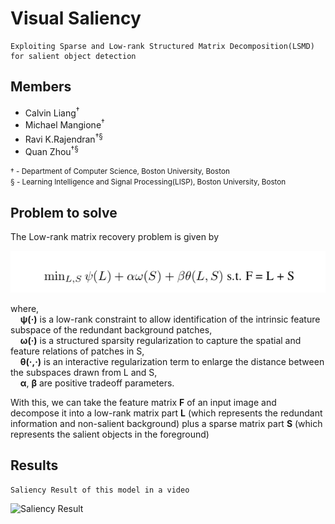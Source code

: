 # Visual Saliency
    Exploiting Sparse and Low-rank Structured Matrix Decomposition(LSMD) for salient object detection

## Members
* Calvin Liang<sup>†</sup>
* Michael Mangione<sup>†</sup>
* Ravi K.Rajendran<sup>†§<sup>
* Quan Zhou<sup>†§</sup>

<small> † - Department of Computer Science, Boston University, Boston  
§ - Learning Intelligence and Signal Processing(LISP), Boston University, Boston </small>

## Problem to solve
The Low-rank matrix recovery problem is given by

![LSMD Equation](assets/main_equation.png)

where,  
    &nbsp;&nbsp;&nbsp; **&psi;(·)** is a low-rank constraint to allow identification of the intrinsic feature subspace of the redundant background patches,  
    &nbsp;&nbsp;&nbsp;  **&omega;(·)** is a structured sparsity regularization to capture the spatial and feature relations of patches in S,  
    &nbsp;&nbsp;&nbsp;  **&theta;(·,·)** is an interactive regularization term to enlarge the distance between the subspaces drawn from L and S,  
    &nbsp;&nbsp;&nbsp; **&alpha;**, **&beta;** are positive tradeoff parameters.

With this, we can take the feature matrix **F** of an input image and decompose it into a low-rank matrix part **L** (which represents the redundant information and non-salient background) plus a sparse matrix part **S** (which represents the salient objects in the foreground)

## Results
    Saliency Result of this model in a video

![Saliency Result](assets/video_test.gif)
